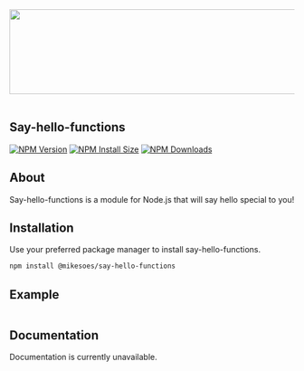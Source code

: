<div align="center">
  <a href="https://github.com/MikeSoes1/say-hello-functions">
    <img
      src="https://pngimg.com/uploads/hello/hello_PNG8.png"
      width="550", height="150"
    />
  </a>
</div>

</br>

## Say-hello-functions

[![NPM Version][npm-version-image]][npm-url]
[![NPM Install Size][npm-install-size-image]][npm-install-size-url]
[![NPM Downloads][npm-downloads-image]][npm-downloads-url]

## About

Say-hello-functions is a module for Node.js that will say hello special to you!

## Installation

Use your preferred package manager to install say-hello-functions.

```sh
npm install @mikesoes/say-hello-functions
```

## Example

```js

```

## Documentation

Documentation is currently unavailable.

[npm-version-image]: https://badgen.net/npm/v/@mikesoes/say-hello-functions
[npm-url]: https://www.npmjs.com/package/@mikesoes/say-hello-functions
[npm-install-size-image]: https://badgen.net/packagephobia/install/@mikesoes/say-hello-functions
[npm-install-size-url]: https://packagephobia.com/result?p=%40mikesoes%2Fsay-hello-functions
[npm-downloads-image]: https://badgen.net/npm/dt/@mikesoes/say-hello-functions
[npm-downloads-url]: https://npmcharts.com/compare/@mikesoes/say-hello-functions?minimal=true

